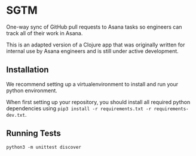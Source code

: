 # SGTM
One-way sync of GitHub pull requests to Asana tasks so engineers can track all of their work in Asana.

This is an adapted version of a Clojure app that was originally written for internal use by Asana engineers and is still under active development.

## Installation
We recommend setting up a virtualenvironment to install and run your python environment.

When first setting up your repository, you should install all required python dependencies using `pip3 install -r requirements.txt -r requirements-dev.txt`.

## Running Tests
`python3 -m unittest discover`
